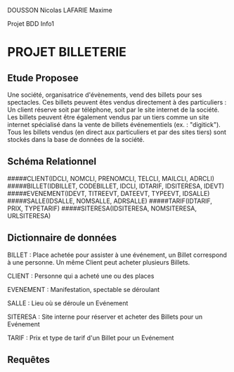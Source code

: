 DOUSSON Nicolas
LAFARIE Maxime

Projet BDD Info1

PROJET BILLETERIE
=================

## Etude Proposee ##

Une société, organisatrice d'évènements, vend des billets pour ses spectacles.
Ces billets peuvent êtes vendus directement à des particuliers :
Un client réserve soit par téléphone, soit par le site internet de la société.
Les billets peuvent être également vendus par un tiers comme un site internet 
spécialisé dans la vente de billets événementiels (ex. : "digitick").
Tous les billets vendus (en direct aux particuliers et par des sites tiers) sont
stockés dans la base de données de la société.

## Schéma Relationnel ##

#####CLIENT(IDCLI, NOMCLI, PRENOMCLI, TELCLI, MAILCLI, ADRCLI)
#####BILLET(IDBILLET, CODEBILLET, IDCLI, IDTARIF, IDSITERESA, IDEVT)
#####EVENEMENT(IDEVT, TITREEVT, DATEEVT, TYPEEVT, IDSALLE)
#####SALLE(IDSALLE, NOMSALLE, ADRSALLE)
#####TARIF(IDTARIF, PRIX, TYPETARIF)
#####SITERESA(IDSITERESA, NOMSITERESA, URLSITERESA)

## Dictionnaire de données ##

BILLET : Place achetée pour assister à une événement, un Billet correspond à une personne. Un même Client peut acheter plusieurs Billets.

CLIENT : Personne qui a acheté une ou des places

EVENEMENT : Manifestation, spectable se déroulant

SALLE : Lieu où se déroule un Evénement

SITERESA : Site interne pour réserver et acheter des Billets pour un Evénement

TARIF : Prix et type de tarif d'un Billet pour un Evénement


## Requêtes ##
